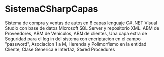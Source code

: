 # SistemaCSharpCapas
Sistema de compra y ventas de autos en 6 capas lenguaje C# .NET Visual Studio con base de datos Microsoft SQL Server y repositorio XML.
ABM de Proveedores,
ABM de Vehiculos,
ABM de clientes,
Una capa extra de Seguridad para el log in del sistema con encriptacion en el campo "password",
Asociacion 1 a M,
Herencia y Polimorfismo en la entidad Cliente,
Clase Generica e Interfaz,
Stored Procedures
